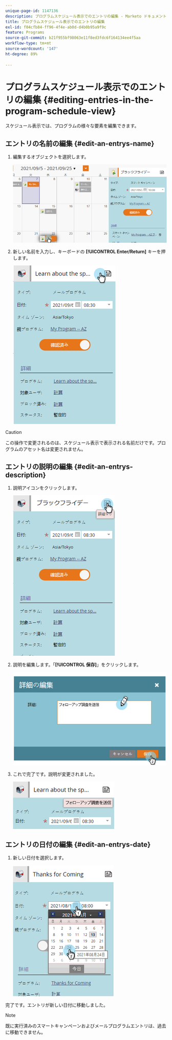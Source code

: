 ```yaml
---
unique-page-id: 1147136
description: プログラムスケジュール表示でのエントリの編集 - Marketo ドキュメント - 製品ドキュメント
title: プログラムスケジュール表示でのエントリの編集
exl-id: f04cfb84-ff96-4f4e-ab0d-d4b0b95a9f9c
feature: Programs
source-git-commit: b21f955bf98063e11f8ed3fdc6f164134ee4f5aa
workflow-type: tm+mt
source-wordcount: '147'
ht-degree: 89%

---
```


# プログラムスケジュール表示でのエントリの編集 {#editing-entries-in-the-program-schedule-view}

スケジュール表示では、プログラムの様々な要素を編集できます。

## エントリの名前の編集 {#edit-an-entrys-name}

1. 編集するオブジェクトを選択します。

   ![](assets/image2014-9-18-18-3a1-3a36.png)

1. 新しい名前を入力し、キーボードの **[!UICONTROL Enter/Return]** キーを押します。

   ![](assets/image2014-9-18-18-3a1-3a53.png)

>[!CAUTION]
>
>この操作で変更されるのは、スケジュール表示で表示される名前だけです。プログラムのアセット名は変更されません。

## エントリの説明の編集 {#edit-an-entrys-description}

1. 説明アイコンをクリックします。

   ![](assets/image2014-9-18-18-3a3-3a7.png)

1. 説明を編集します。「**[!UICONTROL 保存]**」をクリックします。

   ![](assets/image2014-9-18-18-3a3-3a22.png)

1. これで完了です。説明が変更されました。

   ![](assets/image2014-9-18-18-3a3-3a48.png)

## エントリの日付の編集 {#edit-an-entrys-date}

1. 新しい日付を選択します。

   ![](assets/image2014-9-18-18-3a4-3a39.png)

完了です。エントリが新しい日付に移動しました。

>[!NOTE]
>
> 既に実行済みのスマートキャンペーンおよびメールプログラムエントリは、過去に移動できません。
